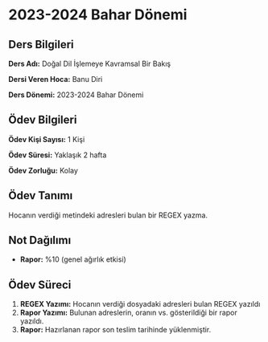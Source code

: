 # 2023-2024 Bahar Dönemi

## Ders Bilgileri
**Ders Adı:** Doğal Dil İşlemeye Kavramsal Bir Bakış

**Dersi Veren Hoca:** Banu Diri

**Ders Dönemi:** 2023-2024 Bahar Dönemi  

## Ödev Bilgileri
**Ödev Kişi Sayısı:** 1 Kişi

**Ödev Süresi:** Yaklaşık 2 hafta

**Ödev Zorluğu:** Kolay 

## Ödev Tanımı
Hocanın verdiği metindeki adresleri bulan bir REGEX yazma.

## Not Dağılımı
* **Rapor:** %10 (genel ağırlık etkisi)

## Ödev Süreci
1. **REGEX Yazımı:** Hocanın verdiği dosyadaki adresleri bulan REGEX yazıldı
1. **Rapor Yazımı:** Bulunan adreslerin, oranın vs. gösterildiği bir rapor yazıldı.
1. **Rapor:** Hazırlanan rapor son teslim tarihinde yüklenmiştir.